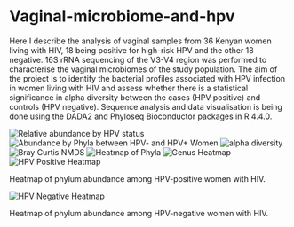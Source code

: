 # Vaginal-microbiome-and-hpv
Here I describe the analysis of vaginal samples from 36 Kenyan women living with HIV, 18 being positive for high-risk HPV and the other 18 negative. 16S rRNA sequencing of the V3-V4 region was performed to characterise the vaginal microbiomes of the study population. The aim of the project is to identify the bacterial profiles associated with HPV infection in women living with HIV and assess whether there is a statistical significance in alpha diversity between the cases (HPV positive) and controls (HPV negative). Sequence analysis and data visualisation is being done using the DADA2 and Phyloseq Bioconductor packages in R 4.4.0.

 ![Relative abundance by HPV status](https://github.com/SophMN/Vaginal-microbiome-and-hpv/assets/145765029/a3f21232-3d8a-4887-8402-7349460d9efc)
 ![Abundance by Phyla between HPV- and HPV+ Women](https://github.com/SophMN/Vaginal-microbiome-and-hpv/assets/145765029/90e9593d-2959-487a-a257-cb67bb09caae)
 ![alpha diversity](https://github.com/SophMN/Vaginal-microbiome-and-hpv/assets/145765029/246328d3-83b4-4795-b8c4-2b655ecb6449)
![Bray Curtis NMDS](https://github.com/SophMN/Vaginal-microbiome-and-hpv/assets/145765029/56fdc5a3-859c-4e68-a499-e3fe1d56db51)
![Heatmap of Phyla](https://github.com/SophMN/Vaginal-microbiome-and-hpv/assets/145765029/774c8133-ab23-405a-91ca-7d9e40ad60b1)
![Genus Heatmap](https://github.com/SophMN/Vaginal-microbiome-and-hpv/assets/145765029/1126cf9b-1513-41f9-81ea-d893b39f2a3b)
![HPV Positive Heatmap](https://github.com/SophMN/Vaginal-microbiome-and-hpv/assets/145765029/bac40a81-fd3d-4f92-90da-a82586813057)

Heatmap of phylum abundance among HPV-positive women with HIV.  

![HPV Negative Heatmap](https://github.com/SophMN/Vaginal-microbiome-and-hpv/assets/145765029/d29c2481-f90a-467f-9f28-6a014a264f93)

Heatmap of phylum abundance among HPV-negative women with HIV.
